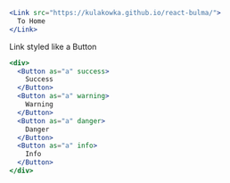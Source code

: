 ```jsx
<Link src="https://kulakowka.github.io/react-bulma/">
  To Home
</Link>
```

Link styled like a Button
```jsx
<div>
  <Button as="a" success>
    Success
  </Button>
  <Button as="a" warning>
    Warning
  </Button>
  <Button as="a" danger>
    Danger
  </Button>
  <Button as="a" info>
    Info
  </Button>
</div>
```
